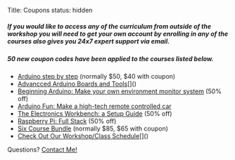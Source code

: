 Title: Coupons
status: hidden

<div class="jumbotron">
<div class="container-fluid">

<p><h5>If you would like to access any of the curriculum from outside of the workshop you will need to get your own account by enrolling in any of the courses also gives you 24x7 expert support via email.</h5></p>

<p><h5>50 new coupon codes have been applied to the courses listed below.</h5></p>
<ul>
<li><a href="http://txplore.tv/courses/arduino-sbs?affcode=6107_xiz8dp9c&amp;coupon_code=HSTECH20">Arduino step by step</a> (normally $50, $40 with coupon)</li>
<li><a href="http://txplore.tv/courses/aabt?affcode=6107_xiz8dp9c">Advancced Arduino Boards and Tools</a>[]()</li>
<li><a href="http://txplore.tv/courses/beginning-arduino?product_id=78835&amp;affcode=6107_xiz8dp9c&amp;coupon_code=HSTECH">Beginning Arduino: Make your own environment monitor system</a> (50% off)</li>
<li><a href="http://txplore.tv/courses/ardu-auto?product_id=78833&amp;affcode=6107_xiz8dp9c&amp;coupon_code=HSTECH">Arduino Fun: Make a high-tech remote controlled car</a></li>
<li><a href="http://txplore.tv/courses/workbench?product_id=77937&amp;affcode=6107_xiz8dp9c&amp;coupon_code=HSTECH">The Electronics Workbench: a Setup Guide</a> (50% off)</li>
<li><a href="http://txplore.tv/courses/rpi-full-stack?product_id=78832&amp;affcode=6107_xiz8dp9c&amp;coupon_code=HSTECH">Raspberry Pi: Full Stack</a> (50% off)</li>
<li><a href="http://txplore.tv/courses/bundle_vol1?affcode=6107_xiz8dp9c&amp;coupon_code=HSTECH">Six Course Bundle</a> (normally $85,  $65 with coupon)</li>
<li><a href="http://www.meetup.com/HackerSpaceTech">Check Out Our Workshop/Class Schedule</a>[]()</li>
</ul>

Questions?  <a href="/pages/contact.html">Contact Me!</a>

</div>
</div>